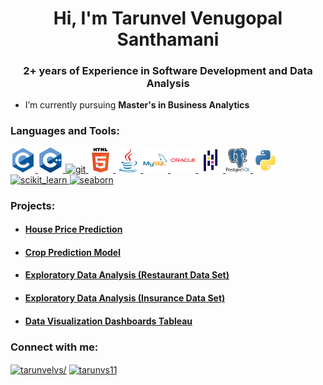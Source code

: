 <h1 align="center">Hi, I'm Tarunvel Venugopal Santhamani</h1>
<h3 align="center"> 2+ years of Experience in Software Development and Data Analysis</h3>

- I’m currently pursuing **Master's in Business Analytics**

<h3 align="left">Languages and Tools:</h3>
<p align="left"> <a href="https://www.cprogramming.com/" target="_blank" rel="noreferrer"> <img src="https://raw.githubusercontent.com/devicons/devicon/master/icons/c/c-original.svg" alt="c" width="40" height="40"/> </a> <a href="https://www.w3schools.com/cpp/" target="_blank" rel="noreferrer"> <img src="https://raw.githubusercontent.com/devicons/devicon/master/icons/cplusplus/cplusplus-original.svg" alt="cplusplus" width="40" height="40"/> </a> <a href="https://git-scm.com/" target="_blank" rel="noreferrer"> <img src="https://www.vectorlogo.zone/logos/git-scm/git-scm-icon.svg" alt="git" width="40" height="40"/> </a> <a href="https://www.w3.org/html/" target="_blank" rel="noreferrer"> <img src="https://raw.githubusercontent.com/devicons/devicon/master/icons/html5/html5-original-wordmark.svg" alt="html5" width="40" height="40"/> </a> <a href="https://www.java.com" target="_blank" rel="noreferrer"> <img src="https://raw.githubusercontent.com/devicons/devicon/master/icons/java/java-original.svg" alt="java" width="40" height="40"/> </a> <a href="https://www.mysql.com/" target="_blank" rel="noreferrer"> <img src="https://raw.githubusercontent.com/devicons/devicon/master/icons/mysql/mysql-original-wordmark.svg" alt="mysql" width="40" height="40"/> </a> <a href="https://www.oracle.com/" target="_blank" rel="noreferrer"> <img src="https://raw.githubusercontent.com/devicons/devicon/master/icons/oracle/oracle-original.svg" alt="oracle" width="40" height="40"/> </a> <a href="https://pandas.pydata.org/" target="_blank" rel="noreferrer"> <img src="https://raw.githubusercontent.com/devicons/devicon/2ae2a900d2f041da66e950e4d48052658d850630/icons/pandas/pandas-original.svg" alt="pandas" width="40" height="40"/> </a> <a href="https://www.postgresql.org" target="_blank" rel="noreferrer"> <img src="https://raw.githubusercontent.com/devicons/devicon/master/icons/postgresql/postgresql-original-wordmark.svg" alt="postgresql" width="40" height="40"/> </a> <a href="https://www.python.org" target="_blank" rel="noreferrer"> <img src="https://raw.githubusercontent.com/devicons/devicon/master/icons/python/python-original.svg" alt="python" width="40" height="40"/> </a> <a href="https://scikit-learn.org/" target="_blank" rel="noreferrer"> <img src="https://upload.wikimedia.org/wikipedia/commons/0/05/Scikit_learn_logo_small.svg" alt="scikit_learn" width="40" height="40"/> </a> <a href="https://seaborn.pydata.org/" target="_blank" rel="noreferrer"> <img src="https://seaborn.pydata.org/_images/logo-mark-lightbg.svg" alt="seaborn" width="40" height="40"/> </a> </p>

<h3 align="left">Projects:</h3> <ul>
<li><h4 align ="left"> <a href="https://github.com/TarunvelVS/Machine_Learning_Projects/blob/main/house-price-prediction-linear-regression.ipynb">House Price Prediction</a> </h4></li>
<li><h4 align ="left"> <a href="https://github.com/TarunvelVS/Machine_Learning_Projects/blob/main/Crop%20Predictor.ipynb">Crop Prediction Model</a> </h4></li>
<li><h4 align ="left"> <a href="https://github.com/TarunvelVS/Machine_Learning_Projects/blob/main/Restaurant_Data_Analysis_01.ipynb">Exploratory Data Analysis (Restaurant Data Set)</a> </h4></li>
<li><h4 align ="left"> <a href="https://github.com/TarunvelVS/Machine_Learning_Projects/blob/main/Insurance_Data_Analysis_01.ipynb)">Exploratory Data Analysis (Insurance Data Set)</a> </h4></li>
<li><h4 align ="left"> <a href="https://public.tableau.com/app/profile/tarunvelvs"> Data Visualization Dashboards Tableau</a> </h4></li>
</ul>

<h3 align="left">Connect with me:</h3>
<p align="left">
<a href="https://linkedin.com/in/tarunvelvs/" target="blank"><img align="center" src="https://raw.githubusercontent.com/rahuldkjain/github-profile-readme-generator/master/src/images/icons/Social/linked-in-alt.svg" alt="tarunvelvs/" height="30" width="40" /></a>
<a href="https://kaggle.com/tarunvs11" target="blank"><img align="center" src="https://raw.githubusercontent.com/rahuldkjain/github-profile-readme-generator/master/src/images/icons/Social/kaggle.svg" alt="tarunvs11" height="30" width="40" /></a>
</p>

